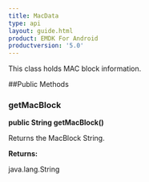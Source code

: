 ```yaml
---
title: MacData
type: api
layout: guide.html
product: EMDK For Android
productversion: '5.0'
---
```



This class holds MAC block information.

##Public Methods

### getMacBlock

**public String getMacBlock()**

Returns the MacBlock String.

**Returns:**

java.lang.String


